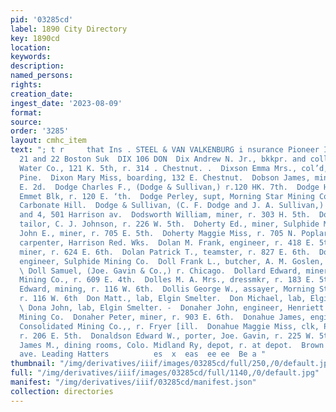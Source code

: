 ```yaml
---
pid: '03285cd'
label: 1890 City Directory
key: 1890cd
location: 
keywords: 
description: 
named_persons: 
rights: 
creation_date: 
ingest_date: '2023-08-09'
format: 
source: 
order: '3285'
layout: cmhc_item
text: "; t r     that Ins . STEEL & VAN VALKENBURG i nsurance Pioneer Insurance Agency,
  21 and 22 Boston Suk  DIX 106 DON  Dix Andrew N. Jr., bkkpr. and collector, Leadville
  Water Co., 121 K. 5th, r. 314 . Chestnut. .  Dixson Emma Mrs., col’d, r. 704 N.
  Pine.  Dixon Mary Miss, boarding, 132 E. Chestnut.  Dobson James, miner, r. 110
  E. 2d.  Dodge Charles F., (Dodge & Sullivan,) r.120 HK. 7th.  Dodge Horace T., physician,
  Emmet Blk, r. 120 E. ‘th.  Dodge Perley, supt, Morning Star Mining Co., r. at mine,
  Carbonate Hill.  Dodge & Sullivan, (C. F. Dodge and J. A. Sullivan,) dentists, 2
  and 4, 501 Harrison av.  Dodsworth William, miner, r. 303 H. 5th.  Doerr John C.,
  tailor, C. J. Johnson, r. 226 W. 5th.  Doherty Ed., miner, Sulphide Mining Co.  Doherty
  John E., miner, r. 705 E. 5th.  Doherty Maggie Miss, r. 705 N. Poplar,  Dolan F.,
  carpenter, Harrison Red. Wks.  Dolan M. Frank, engineer, r. 418 E. 5th.  Dolan Patrick,
  miner, r. 624 E. 6th.  Dolan Patrick T., teamster, r. 827 E. 6th.  Dolan P. H.,
  engineer, Sulphide Mining Co.  Doll Frank L., butcher, A. M. Goslen, r. 610 W. Front.
  \ Doll Samuel, (Joe. Gavin & Co.,) r. Chicago.  Dollard Edward, miner, Sulphide
  Mining Co., r. 609 E. 4th.  Dolles M. A. Mrs., dressmkr, r. 183 E. 5th,  Dollis
  Edward, mining, r. 116 W. 6th.  Dollis George W., assayer, Morning Star Mining Co.,
  r. 116 W. 6th  Don Matt., lab, Elgin Smelter.  Don Michael, lab, Elgin Smelter.
  \ Dona John, lab, Elgin Smelter. -  Donaher John, engineer, Henriett and Maid Consolidated
  Mining Co.  Donaher Peter, miner, r. 903 E. 6th.  Donahue James, engineer, Agassiz
  Consolidated Mining Co.,, r. Fryer [ill.  Donahue Maggie Miss, clk, Palace of Fashion,
  r. 206 E. 5th.  Donaldson Edward W., porter, Joe. Gavin, r. 225 W. 5th.  Donalson
  James M., dining rooms, Colo. Midland Ry, depot, r. at depot.  Brown & Morgan, worrison
  ave. Leading Hatters          es  x  eas  ee ee  Be a "
thumbnail: "/img/derivatives/iiif/images/03285cd/full/250,/0/default.jpg"
full: "/img/derivatives/iiif/images/03285cd/full/1140,/0/default.jpg"
manifest: "/img/derivatives/iiif/03285cd/manifest.json"
collection: directories
---
```

